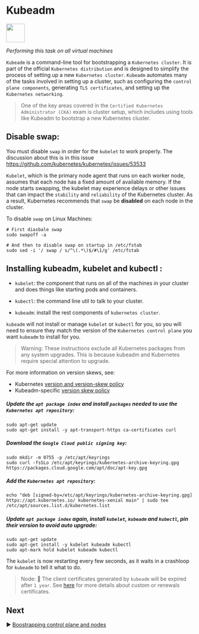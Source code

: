 # Kubeadm
<p align="left">
<img src="https://d33wubrfki0l68.cloudfront.net/e4a8ddb49f07de8b2c2dbbfc7c9bedcfe0816701/600b1/images/kubeadm-stacked-color.png" width="50">
</p>

*Performing this task on all virtual machines*

`Kubeadm` is a command-line tool for bootstrapping a `Kubernetes cluster`. It is part of the official `Kubernetes distribution` and is designed to simplify the process of setting up a new `Kubernetes cluster`. `Kubeadm` automates many of the tasks involved in setting up a cluster, such as configuring the `control plane components`, generating `TLS certificates`, and setting up the `Kubernetes networking`.

>One of the key areas covered in the `Certified Kubernetes Administrator (CKA)` exam is cluster setup, which includes using tools like Kubeadm to bootstrap a new Kubernetes cluster.

## Disable swap:

You must disable `swap` in order for the `kubelet` to work properly. The discussion about this is in this issue https://github.com/kubernetes/kubernetes/issues/53533

`Kubelet`, which is the primary node agent that runs on each worker node, assumes that each node has a fixed amount of available memory. If the node starts swapping, the kubelet may experience delays or other issues that can impact the `stability` and `reliability` of the Kubernetes cluster. As a result, Kubernetes recommends that `swap` be **disabled** on each node in the cluster.

To disable `swap` on Linux Machines:

    # First diasbale swap
    sudo swapoff -a

    # And then to disable swap on startup in /etc/fstab
    sudo sed -i '/ swap / s/^\(.*\)$/#\1/g' /etc/fstab

## Installing kubeadm, kubelet and kubectl :

* `kubelet`: the component that runs on all of the machines in your cluster and does things like starting pods and containers.

* `kubectl`: the command line util to talk to your cluster.

* `kubeadm`: install the rest components of `kubernetes cluster`.

`kubeadm` will not install or manage `kubelet` or `kubectl` for you, so you will need to ensure they match the version of the `Kubernetes control plane` you want `kubeadm` to install for you.

>Warning: These instructions exclude all Kubernetes packages from any system upgrades. This is because kubeadm and Kubernetes require special attention to upgrade.

For more information on version skews, see:

* Kubernetes [version and version-skew policy](https://kubernetes.io/releases/version-skew-policy/)
* Kubeadm-specific [version skew policy](https://kubernetes.io/docs/setup/production-environment/tools/kubeadm/create-cluster-kubeadm/#version-skew-policy)

##### Update the `apt package index` and install `packages` needed to use the `Kubernetes apt repository`:

    sudo apt-get update
    sudo apt-get install -y apt-transport-https ca-certificates curl

##### Download the `Google Cloud public signing key`:

    sudo mkdir -m 0755 -p /etc/apt/keyrings
    sudo curl -fsSLo /etc/apt/keyrings/kubernetes-archive-keyring.gpg https://packages.cloud.google.com/apt/doc/apt-key.gpg

##### Add the `Kubernetes apt repository`:

    echo "deb [signed-by=/etc/apt/keyrings/kubernetes-archive-keyring.gpg] https://apt.kubernetes.io/ kubernetes-xenial main" | sudo tee /etc/apt/sources.list.d/kubernetes.list

##### Update `apt package index` again, install `kubelet`, `kubeadm` and `kubectl`, pin their version to avoid auto upgrade:

    sudo apt-get update
    sudo apt-get install -y kubelet kubeadm kubectl
    sudo apt-mark hold kubelet kubeadm kubectl

The `kubelet` is now restarting every few seconds, as it waits in a crashloop for `kubeadm` to tell it what to do.

>Node: 🔐 The client certificates generated by `kubeadm` will be expired after `1 year`. See [here](https://kubernetes.io/docs/tasks/administer-cluster/kubeadm/kubeadm-certs/) for more details about custom or renewals certificates.

## Next

▶️ [Boostrapping control plane and nodes](Boostrapping-control-plane-and-nodes.md/#boostraping-control-plane-and-nodes)